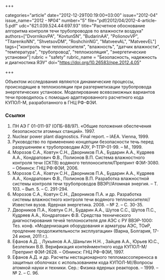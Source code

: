 +++

categories="article"
date="2012-12-29T00:19:00+03:00"
issue="2012-04"
issue_name="2012 - №04"
number="5"
file="pdf/2012/04/2012-4-article-5.pdf"
udc="621.039.524.44:697.93"
title="Расчетное обоснование алгоритма контроля течи трубопроводов по влажности воздуха"
authors=["DvornikovPA", "KovtunSN", "BudarinAA", "PolionovVP", "TitarenkoNN", "ShvetsovDM", "RoshchinNG", "MatveevAL", "MatveevEL"]
tags=["контроль течи теплоносителя", "влажность", "датчик влажности", "температура", "трубопровод", "теплоизоляция", "энергетические установки"]
rubric = "safety"
rubric_name = "Безопасность, надежность и диагностика ЯЭУ"
doi="https://doi.org/10.26583/npe.2012.4.05"

+++

Объектом исследования являются динамические процессы, происходящие в теплоизоляции при разгерметизации трубопровода энергетических установок. Моделирование всевозможных вариантов течи проводилось с помощью адаптированного расчетного кода КУПОЛ-М, разработанного в ГНЦ РФ-ФЭИ.

### Ссылки

1. ПН АЭ Г 01-011-97 (ОПБ-88/97). «Общие положения обеспечения безопасности атомных станций». 1997.
2. Nuclear power plant diagnostics. Final report. – IAEA. Vienna, 1999.
3. Руководство по применению концепции безопасности течь перед разрушением к трубопроводам АЭУ, Р-ТПР-01-99. – М., 1999.
4. Морозов С.А., Ковтун С.Н., Дворников П.А., Бударин А.А., Кудряев А.А., Кондратович Ф.В., Полионов В.П. Система влажностного контроля течи (СКТВ) водяного теплоносителя/Препринт ФЭИ-3080. – Обнинск: ГНЦ РФ:ФЭИ, 2006.
5. Морозов С.А., Ковтун С.Н., Дворников П.А., Бударин А.А., Кудряев А.А., Кондратович Ф.В., Полионов В.П. Разработка влажностной системы контроля течи трубопроводов ВВЭР//Атомная энергия. – Т. 103. – Вып. 5. – С. 291-294.
6. Морозов С.А., Ковтун С.Н., Дворников П.А. и др. Разработка системы влажностного контроля течи водяного теплоносителя//Известия вузов. Ядерная энергетика. 2008. – № 2. – С. 30-35.
7. Дворников П.А., Ковтун С.Н., Бударин А.А., Шутов С.С., Шутов П.С., Кудряев А.А., Кондратович Ф.В. Средства технического диагностирования течей теплоносителя для АЭС с РУ ВВЭР-1000: Тез. конф. «Модернизация оборудования и арматуры АЭС, ТОиР, продление продолжительности эксплуатации» (Варна, Болгария, 17-24 июня, 2011 г.).
8. Ефанов А.Д. , Лукьянов А.А.,Шаньгин Н.Н. , Зайцев А.А., Юрьев Ю.С., Безлепкин В.В. Верификация контейнментного кода КУПОЛ-М/Препринт ФЭИ-2628. – Обнинск: ГНЦ РФ-ФЭИ, 1997.
9. Ефанов А.Д. и др. Расчеты нестационарного тепломассопереноса в защитных оболочках с использованием кода КУПОЛ-М//Вопросы атомной науки и техники. Сер.: Физика ядерных реакторов. – 1999. – № 2. – С. 96.